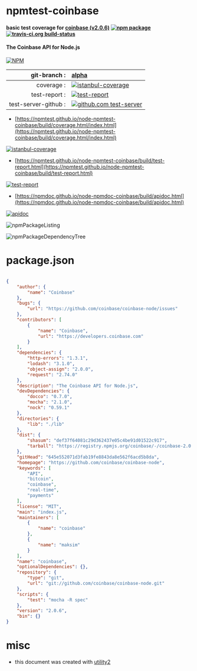 # npmtest-coinbase

#### basic test coverage for  [coinbase (v2.0.6)](https://github.com/coinbase/coinbase-node)  [![npm package](https://img.shields.io/npm/v/npmtest-coinbase.svg?style=flat-square)](https://www.npmjs.org/package/npmtest-coinbase) [![travis-ci.org build-status](https://api.travis-ci.org/npmtest/node-npmtest-coinbase.svg)](https://travis-ci.org/npmtest/node-npmtest-coinbase)

#### The Coinbase API for Node.js

[![NPM](https://nodei.co/npm/coinbase.png?downloads=true&downloadRank=true&stars=true)](https://www.npmjs.com/package/coinbase)

| git-branch : | [alpha](https://github.com/npmtest/node-npmtest-coinbase/tree/alpha)|
|--:|:--|
| coverage : | [![istanbul-coverage](https://npmtest.github.io/node-npmtest-coinbase/build/coverage.badge.svg)](https://npmtest.github.io/node-npmtest-coinbase/build/coverage.html/index.html)|
| test-report : | [![test-report](https://npmtest.github.io/node-npmtest-coinbase/build/test-report.badge.svg)](https://npmtest.github.io/node-npmtest-coinbase/build/test-report.html)|
| test-server-github : | [![github.com test-server](https://npmtest.github.io/node-npmtest-coinbase/GitHub-Mark-32px.png)](https://npmtest.github.io/node-npmtest-coinbase/build/app/index.html) | | build-artifacts : | [![build-artifacts](https://npmtest.github.io/node-npmtest-coinbase/glyphicons_144_folder_open.png)](https://github.com/npmtest/node-npmtest-coinbase/tree/gh-pages/build)|

- [https://npmtest.github.io/node-npmtest-coinbase/build/coverage.html/index.html](https://npmtest.github.io/node-npmtest-coinbase/build/coverage.html/index.html)

[![istanbul-coverage](https://npmtest.github.io/node-npmtest-coinbase/build/screenCapture.buildCi.browser.%252Ftmp%252Fbuild%252Fcoverage.lib.html.png)](https://npmtest.github.io/node-npmtest-coinbase/build/coverage.html/index.html)

- [https://npmtest.github.io/node-npmtest-coinbase/build/test-report.html](https://npmtest.github.io/node-npmtest-coinbase/build/test-report.html)

[![test-report](https://npmtest.github.io/node-npmtest-coinbase/build/screenCapture.buildCi.browser.%252Ftmp%252Fbuild%252Ftest-report.html.png)](https://npmtest.github.io/node-npmtest-coinbase/build/test-report.html)

- [https://npmdoc.github.io/node-npmdoc-coinbase/build/apidoc.html](https://npmdoc.github.io/node-npmdoc-coinbase/build/apidoc.html)

[![apidoc](https://npmdoc.github.io/node-npmdoc-coinbase/build/screenCapture.buildCi.browser.%252Ftmp%252Fbuild%252Fapidoc.html.png)](https://npmdoc.github.io/node-npmdoc-coinbase/build/apidoc.html)

![npmPackageListing](https://npmtest.github.io/node-npmtest-coinbase/build/screenCapture.npmPackageListing.svg)

![npmPackageDependencyTree](https://npmtest.github.io/node-npmtest-coinbase/build/screenCapture.npmPackageDependencyTree.svg)



# package.json

```json

{
    "author": {
        "name": "Coinbase"
    },
    "bugs": {
        "url": "https://github.com/coinbase/coinbase-node/issues"
    },
    "contributors": [
        {
            "name": "Coinbase",
            "url": "https://developers.coinbase.com"
        }
    ],
    "dependencies": {
        "http-errors": "1.3.1",
        "lodash": "3.1.0",
        "object-assign": "2.0.0",
        "request": "2.74.0"
    },
    "description": "The Coinbase API for Node.js",
    "devDependencies": {
        "docco": "0.7.0",
        "mocha": "2.1.0",
        "nock": "0.59.1"
    },
    "directories": {
        "lib": "./lib"
    },
    "dist": {
        "shasum": "def37f64081c29d362437e05c4be91d01522c917",
        "tarball": "https://registry.npmjs.org/coinbase/-/coinbase-2.0.6.tgz"
    },
    "gitHead": "645e552071d3fab19fe8843da8e562f6acd5b8da",
    "homepage": "https://github.com/coinbase/coinbase-node",
    "keywords": [
        "API",
        "bitcoin",
        "coinbase",
        "real-time",
        "payments"
    ],
    "license": "MIT",
    "main": "index.js",
    "maintainers": [
        {
            "name": "coinbase"
        },
        {
            "name": "maksim"
        }
    ],
    "name": "coinbase",
    "optionalDependencies": {},
    "repository": {
        "type": "git",
        "url": "git://github.com/coinbase/coinbase-node.git"
    },
    "scripts": {
        "test": "mocha -R spec"
    },
    "version": "2.0.6",
    "bin": {}
}
```



# misc
- this document was created with [utility2](https://github.com/kaizhu256/node-utility2)
